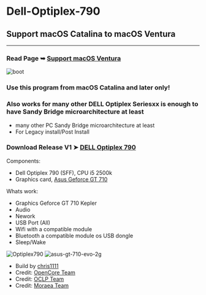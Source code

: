 # Dell-Optiplex-790
## Support macOS Catalina to macOS Ventura
------------------------------------------------
### Read Page ➥ [Support macOS Ventura](https://github.com/chris1111/Dell-Optiplex-790/blob/Master/Support%20macOS%20Ventura.md)
![boot](https://user-images.githubusercontent.com/6248794/235354729-a7bc2de3-8fb0-48cc-8dbc-9bb7f97063af.png)


### Use this program from macOS Catalina and later only!
### Also works for many other DELL Optiplex Seriesxx is enough to have Sandy Bridge microarchitecture at least
- many other PC Sandy Bridge microarchitecture at least
- For Legacy install/Post Install

### Download Release V1 ➤ [DELL Optiplex 790](https://github.com/chris1111/Dell-Optiplex-790/releases/V1)

Components:
- Dell Optiplex 790 (SFF), CPU i5 2500k
- Graphics card, [Asus Geforce GT 710](https://www.asus.com/ca-en/motherboards-components/graphics-cards/asus/gt710-sl-1gd5/)

Whats work:
- Graphics Geforce GT 710 Kepler
- Audio
- Nework
- USB Port (All)
- Wifi with a compatible module
- Bluetooth a compatible module os USB dongle
- Sleep/Wake

![Optiplex790](https://user-images.githubusercontent.com/6248794/235299263-34097b04-dd34-4c29-bfc4-0a85a97ff218.png)
![asus-gt-710-evo-2g](https://user-images.githubusercontent.com/6248794/235299268-f63b92a3-c411-4e26-bc34-8c37e702d17b.png)


- Build by [chris1111](https://github.com/chris1111/)
- Credit: [OpenCore Team](https://github.com/acidanthera/OpenCorePkg)
- Credit: [OCLP Team](https://github.com/dortania/OpenCore-Legacy-Patcher/)
- Credit: [Moraea Team](https://github.com/moraea/non-metal-frameworks)



